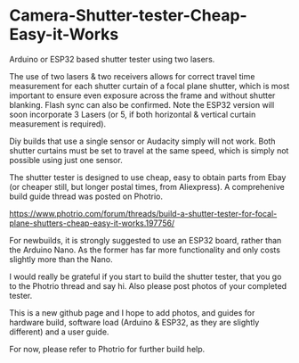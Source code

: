 # Camera-Shutter-tester-Cheap-Easy-it-Works
Arduino or ESP32 based shutter tester using two lasers. 

The use of two lasers & two receivers allows for correct travel time measurement for each shutter curtain of a focal plane shutter, which is most important to ensure even exposure across the frame and without shutter blanking. Flash sync can also be confirmed. Note the ESP32 version will soon incorporate 3 Lasers (or 5, if both horizontal & vertical curtain measurement is required).

Diy builds that use a single sensor or Audacity simply will not work. Both shutter curtains must be set to travel at the same speed, which is simply not possible using just one sensor.

The shutter tester is designed to use cheap, easy to obtain parts from Ebay (or cheaper still, but longer postal times, from Aliexpress).
A comprehenive build guide thread was posted on Photrio.

https://www.photrio.com/forum/threads/build-a-shutter-tester-for-focal-plane-shutters-cheap-easy-it-works.197756/

For newbuilds, it is strongly suggested to use an ESP32 board, rather than the Arduino Nano. As the former has far more functionality and only costs slightly more than the Nano.

I would really be grateful if you start to build the shutter tester, that you go to the Photrio thread and say hi. Also please post photos of your completed tester.

This is a new github page and I hope to add photos, and guides for hardware build, software load (Arduino & ESP32, as they are slightly different) and a user guide.

For now, please refer to Photrio for further build help.

